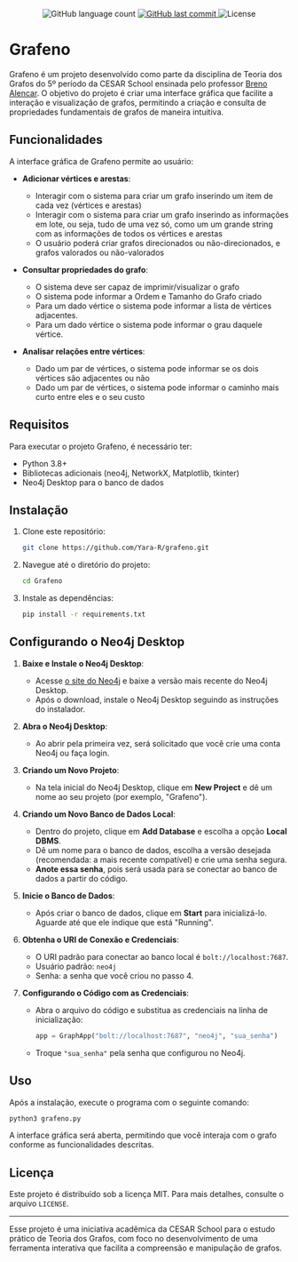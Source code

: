 <p align="center">

  <img alt="GitHub language count" src="https://img.shields.io/github/languages/count/Yara-R/Grafeno">

  <a href="https://github.com/Yara-R/Les-Observablees-IquHACK2024/commits/main/">
    <img alt="GitHub last commit" src="https://img.shields.io/github/last-commit/Yara-R/Grafeno">
  </a>

   <img alt="License" src="https://img.shields.io/badge/license-MIT-brightgreen">

</p>

# Grafeno

Grafeno é um projeto desenvolvido como parte da disciplina de Teoria dos Grafos do 5º período da CESAR School ensinada pelo professor [Breno Alencar](https://www.linkedin.com/in/brenoalencar/). O objetivo do projeto é criar uma interface gráfica que facilite a interação e visualização de grafos, permitindo a criação e consulta de propriedades fundamentais de grafos de maneira intuitiva.

## Funcionalidades

A interface gráfica de Grafeno permite ao usuário:

- **Adicionar vértices e arestas**:
  - Interagir com o sistema para criar um grafo inserindo um item de cada vez (vértices e arestas)
  - Interagir com o sistema para criar um grafo inserindo as informações em lote, ou seja, tudo de uma vez só, como um um grande string com as informações de todos os vértices e arestas
  - O usuário poderá criar grafos direcionados ou não-direcionados, e grafos valorados ou não-valorados

- **Consultar propriedades do grafo**:
  - O sistema deve ser capaz de imprimir/visualizar o grafo
  - O sistema pode informar a Ordem e Tamanho do Grafo criado
  - Para um dado vértice o sistema pode informar a lista de vértices adjacentes.
  - Para um dado vértice o sistema pode informar o grau daquele vértice.
 
- **Analisar relações entre vértices**:
  - Dado um par de vértices, o sistema pode informar se os dois vértices são adjacentes ou não
  - Dado um par de vértices, o sistema pode informar o caminho mais curto entre eles e o seu custo
    

## Requisitos

Para executar o projeto Grafeno, é necessário ter:

- Python 3.8+
- Bibliotecas adicionais (neo4j, NetworkX, Matplotlib, tkinter)
- Neo4j Desktop para o banco de dados

## Instalação

1. Clone este repositório:
   ```bash
   git clone https://github.com/Yara-R/grafeno.git
   ```
   
2. Navegue até o diretório do projeto:
   ```bash
   cd Grafeno
   ```
   
3. Instale as dependências:
   ```bash
   pip install -r requirements.txt
   ```

 ## Configurando o Neo4j Desktop

1. **Baixe e Instale o Neo4j Desktop**:
   - Acesse [o site do Neo4j](https://neo4j.com/download/) e baixe a versão mais recente do Neo4j Desktop.
   - Após o download, instale o Neo4j Desktop seguindo as instruções do instalador.

2. **Abra o Neo4j Desktop**:
   - Ao abrir pela primeira vez, será solicitado que você crie uma conta Neo4j ou faça login.

3. **Criando um Novo Projeto**:
   - Na tela inicial do Neo4j Desktop, clique em **New Project** e dê um nome ao seu projeto (por exemplo, "Grafeno").

4. **Criando um Novo Banco de Dados Local**:
   - Dentro do projeto, clique em **Add Database** e escolha a opção **Local DBMS**.
   - Dê um nome para o banco de dados, escolha a versão desejada (recomendada: a mais recente compatível) e crie uma senha segura.
   - **Anote essa senha**, pois será usada para se conectar ao banco de dados a partir do código.

5. **Inicie o Banco de Dados**:
   - Após criar o banco de dados, clique em **Start** para inicializá-lo. Aguarde até que ele indique que está "Running".

6. **Obtenha o URI de Conexão e Credenciais**:
   - O URI padrão para conectar ao banco local é `bolt://localhost:7687`.
   - Usuário padrão: `neo4j`
   - Senha: a senha que você criou no passo 4.

7. **Configurando o Código com as Credenciais**:
   - Abra o arquivo do código e substitua as credenciais na linha de inicialização:
     ```python
     app = GraphApp("bolt://localhost:7687", "neo4j", "sua_senha")
     ```
   - Troque `"sua_senha"` pela senha que configurou no Neo4j.


## Uso

Após a instalação, execute o programa com o seguinte comando:

```bash
python3 grafeno.py
```

A interface gráfica será aberta, permitindo que você interaja com o grafo conforme as funcionalidades descritas.

## Licença

Este projeto é distribuído sob a licença MIT. Para mais detalhes, consulte o arquivo `LICENSE`.

---

Esse projeto é uma iniciativa acadêmica da CESAR School para o estudo prático de Teoria dos Grafos, com foco no desenvolvimento de uma ferramenta interativa que facilita a compreensão e manipulação de grafos.
